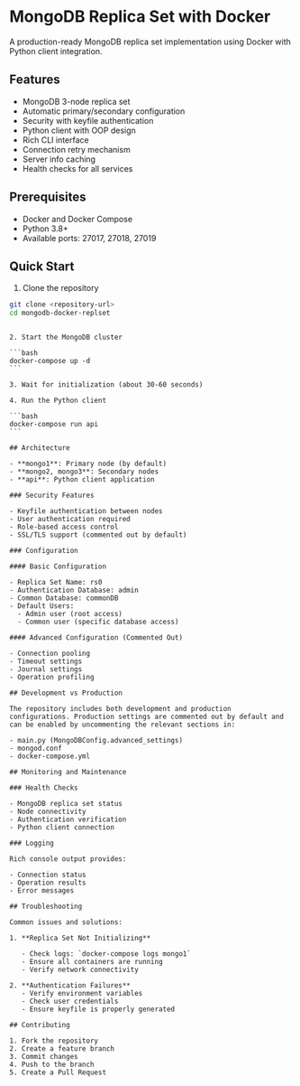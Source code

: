 # MongoDB Replica Set with Docker

A production-ready MongoDB replica set implementation using Docker with Python client integration.

## Features

- MongoDB 3-node replica set
- Automatic primary/secondary configuration
- Security with keyfile authentication
- Python client with OOP design
- Rich CLI interface
- Connection retry mechanism
- Server info caching
- Health checks for all services

## Prerequisites

- Docker and Docker Compose
- Python 3.8+
- Available ports: 27017, 27018, 27019

## Quick Start

1. Clone the repository

```bash
git clone <repository-url>
cd mongodb-docker-replset
```

````

2. Start the MongoDB cluster

```bash
docker-compose up -d
```

3. Wait for initialization (about 30-60 seconds)

4. Run the Python client

```bash
docker-compose run api
```

## Architecture

- **mongo1**: Primary node (by default)
- **mongo2, mongo3**: Secondary nodes
- **api**: Python client application

### Security Features

- Keyfile authentication between nodes
- User authentication required
- Role-based access control
- SSL/TLS support (commented out by default)

### Configuration

#### Basic Configuration

- Replica Set Name: rs0
- Authentication Database: admin
- Common Database: commonDB
- Default Users:
  - Admin user (root access)
  - Common user (specific database access)

#### Advanced Configuration (Commented Out)

- Connection pooling
- Timeout settings
- Journal settings
- Operation profiling

## Development vs Production

The repository includes both development and production configurations. Production settings are commented out by default and can be enabled by uncommenting the relevant sections in:

- main.py (MongoDBConfig.advanced_settings)
- mongod.conf
- docker-compose.yml

## Monitoring and Maintenance

### Health Checks

- MongoDB replica set status
- Node connectivity
- Authentication verification
- Python client connection

### Logging

Rich console output provides:

- Connection status
- Operation results
- Error messages

## Troubleshooting

Common issues and solutions:

1. **Replica Set Not Initializing**

   - Check logs: `docker-compose logs mongo1`
   - Ensure all containers are running
   - Verify network connectivity

2. **Authentication Failures**
   - Verify environment variables
   - Check user credentials
   - Ensure keyfile is properly generated

## Contributing

1. Fork the repository
2. Create a feature branch
3. Commit changes
4. Push to the branch
5. Create a Pull Request
````
